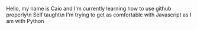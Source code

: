 Hello, my name is Caio and I'm currently learning how to use github properly\n
Self taught\n
I'm trying to get as comfortable with Javascript as I am with Python
